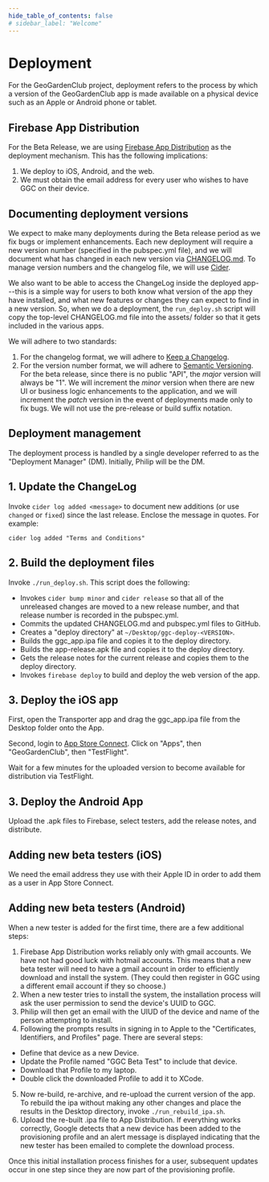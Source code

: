 ```yaml
---
hide_table_of_contents: false
# sidebar_label: "Welcome"
---
```


# Deployment

For the GeoGardenClub project, deployment refers to the process by which a version of the GeoGardenClub app is made available on a physical device such as an Apple or Android phone or tablet.

## Firebase App Distribution

For the Beta Release, we are using [Firebase App Distribution](https://firebase.google.com/docs/app-distribution) as the deployment mechanism. This has the following implications:

1. We deploy to iOS, Android, and the web.
2. We must obtain the email address for every user who wishes to have GGC on their device. 

## Documenting deployment versions

We expect to make many deployments during the Beta release period as we fix bugs or implement enhancements. Each new deployment will require a new version number (specified in the pubspec.yml file), and we will document what has changed in each new version via [CHANGELOG.md](https://github.com/geogardenclub/ggc_app/blob/main/CHANGELOG.md).  To manage version numbers and the changelog file, we will use [Cider](https://pub.dev/packages/cider).

We also want to be able to access the ChangeLog inside the deployed app---this is a simple way for users to both know what version of the app they have installed, and what new features or changes they can expect to find in a new version.  So, when we do a deployment, the `run_deploy.sh` script will copy the top-level CHANGELOG.md file into the assets/ folder so that it gets included in the various apps.

We will adhere to two standards:
1. For the changelog format, we will adhere to [Keep a Changelog](https://keepachangelog.com/en/1.0.0/).
2. For the version number format, we will adhere to [Semantic Versioning](https://semver.org/spec/v2.0.0.html). For the beta release, since there is no public "API", the *major* version will always be "1". We will increment the *minor* version when there are new UI or business logic enhancements to the application, and we will increment the *patch* version in the event of deployments made only to fix bugs. We will not use the pre-release or build suffix notation.

## Deployment management

The deployment process is handled by a single developer referred to as the "Deployment Manager" (DM). Initially, Philip will be the DM.

## 1. Update the ChangeLog

Invoke `cider log added <message>` to document new additions (or use `changed` or `fixed`) since the last release. Enclose the message in quotes. For example:

```shell
cider log added "Terms and Conditions"
```

## 2. Build the deployment files

Invoke `./run_deploy.sh`.  This script does the following:

* Invokes `cider bump minor` and `cider release` so that all of the unreleased changes are moved to a new release number, and that release number is recorded in the pubspec.yml.
* Commits the updated CHANGELOG.md and pubspec.yml files to GitHub.
* Creates a "deploy directory" at `~/Desktop/ggc-deploy-<VERSION>`.
* Builds the ggc_app.ipa file and copies it to the deploy directory.
* Builds the app-release.apk file and copies it to the deploy directory.
* Gets the release notes for the current release and copies them to the deploy directory.
* Invokes `firebase deploy` to build and deploy the web version of the app.

## 3. Deploy the iOS app

First, open the Transporter app and drag the ggc_app.ipa file from the Desktop folder onto the App. 

Second, login to [App Store Connect](https://appstoreconnect.apple.com/login). Click on "Apps", then "GeoGardenClub", then "TestFlight".

Wait for a few minutes for the uploaded version to become available for distribution via TestFlight.

## 3. Deploy the Android App

Upload the .apk files to Firebase, select testers, add the release notes, and distribute.

## Adding new beta testers (iOS)

We need the email address they use with their Apple ID in order to add them as a user in App Store Connect.

## Adding new beta testers (Android)

When a new tester is added for the first time, there are a few additional steps:

1. Firebase App Distribution works reliably only with gmail accounts. We have not had good luck with hotmail accounts. This means that a new beta tester will need to have a gmail account in order to efficiently download and install the system. (They could then register in GGC using a different email account if they so choose.)
2. When a new tester tries to install the system, the installation process will ask the user permission to send the device's UUID to GGC. 
3. Philip will then get an email with the UIUD of the device and name of the person attempting to install.
4. Following the prompts results in signing in to Apple to the "Certificates, Identifiers, and Profiles" page. There are several steps:
  * Define that device as a new Device.
  * Update the Profile named "GGC Beta Test" to include that device.
  * Download that Profile to my laptop.
  * Double click the downloaded Profile to add it to XCode. 
5. Now re-build, re-archive, and re-upload the current version of the app. To rebuild the ipa without making any other changes and place the results in the Desktop directory, invoke `./run_rebuild_ipa.sh`.
6. Upload the re-built .ipa file to App Distribution. If everything works correctly, Google detects that a new device has been added to the provisioning profile and an alert message is displayed indicating that the new tester has been emailed to complete the download process.

Once this initial installation process finishes for a user, subsequent updates occur in one step since they are now part of the provisioning profile.
